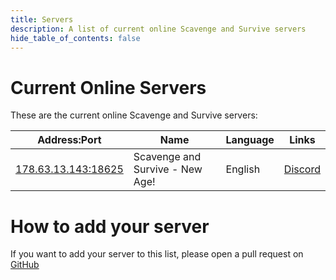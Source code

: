```yaml
---
title: Servers
description: A list of current online Scavenge and Survive servers
hide_table_of_contents: false
---
```


# Current Online Servers

These are the current online Scavenge and Survive servers:

| Address:Port | Name | Language | Links |
| - | - | - | - |
| [178.63.13.143:18625](samp://178.63.13.143:18625) | Scavenge and Survive - New Age! | English | [Discord](https://discord.com/invite/vrkEMqXsQ2) |

# How to add your server

If you want to add your server to this list, please open a pull request on [GitHub](https://github.com/Southclaws/ScavengeSurvive/tree/master/docs)
